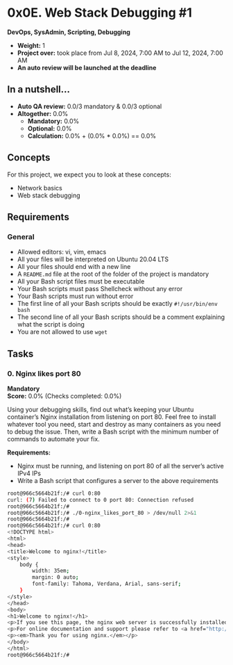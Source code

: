 # 0x0E. Web Stack Debugging #1

**DevOps, SysAdmin, Scripting, Debugging**

- **Weight:** 1
- **Project over:** took place from Jul 8, 2024, 7:00 AM to Jul 12, 2024, 7:00 AM
- **An auto review will be launched at the deadline**

## In a nutshell…

- **Auto QA review:** 0.0/3 mandatory & 0.0/3 optional
- **Altogether:** 0.0%
  - **Mandatory:** 0.0%
  - **Optional:** 0.0%
  - **Calculation:** 0.0% + (0.0% * 0.0%) == 0.0%

## Concepts

For this project, we expect you to look at these concepts:

- Network basics
- Web stack debugging

## Requirements

### General

- Allowed editors: vi, vim, emacs
- All your files will be interpreted on Ubuntu 20.04 LTS
- All your files should end with a new line
- A `README.md` file at the root of the folder of the project is mandatory
- All your Bash script files must be executable
- Your Bash scripts must pass Shellcheck without any error
- Your Bash scripts must run without error
- The first line of all your Bash scripts should be exactly `#!/usr/bin/env bash`
- The second line of all your Bash scripts should be a comment explaining what the script is doing
- You are not allowed to use `wget`

## Tasks

### 0. Nginx likes port 80
**Mandatory**  
**Score:** 0.0% (Checks completed: 0.0%)

Using your debugging skills, find out what’s keeping your Ubuntu container’s Nginx installation from listening on port 80. Feel free to install whatever tool you need, start and destroy as many containers as you need to debug the issue. Then, write a Bash script with the minimum number of commands to automate your fix.

**Requirements:**

- Nginx must be running, and listening on port 80 of all the server’s active IPv4 IPs
- Write a Bash script that configures a server to the above requirements

```bash
root@966c5664b21f:/# curl 0:80
curl: (7) Failed to connect to 0 port 80: Connection refused
root@966c5664b21f:/#
root@966c5664b21f:/# ./0-nginx_likes_port_80 > /dev/null 2>&1
root@966c5664b21f:/#
root@966c5664b21f:/# curl 0:80
<!DOCTYPE html>
<html>
<head>
<title>Welcome to nginx!</title>
<style>
    body {
        width: 35em;
        margin: 0 auto;
        font-family: Tahoma, Verdana, Arial, sans-serif;
    }
</style>
</head>
<body>
<h1>Welcome to nginx!</h1>
<p>If you see this page, the nginx web server is successfully installed and working. Further configuration is required.</p>
<p>For online documentation and support please refer to <a href="http://nginx.org/">nginx.org</a>.<br/>Commercial support is available at <a href="http://nginx.com/">nginx.com</a>.</p>
<p><em>Thank you for using nginx.</em></p>
</body>
</html>
root@966c5664b21f:/#
